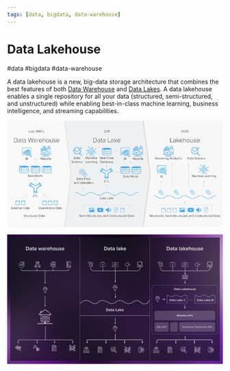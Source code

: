 ```yaml
---
tags: [data, bigdata, data-warehouse]
---
```

# Data Lakehouse
#data  #bigdata #data-warehouse 

A data lakehouse is a new, big-data storage architecture that combines the best features of both [Data Warehouse](Software%20Engineering/Datastores/Big%20Data/Data%20Warehouse.md) and [Data Lakes](Software%20Engineering/Datastores/Big%20Data/Data%20Lakes.md). A data lakehouse enables a single repository for all your data (structured, semi-structured, and unstructured) while enabling best-in-class machine learning, business intelligence, and streaming capabilities.


![](Attachments/Pasted%20image%2020230324215909.png)

![](Attachments/Pasted%20image%2020230324215850.png)